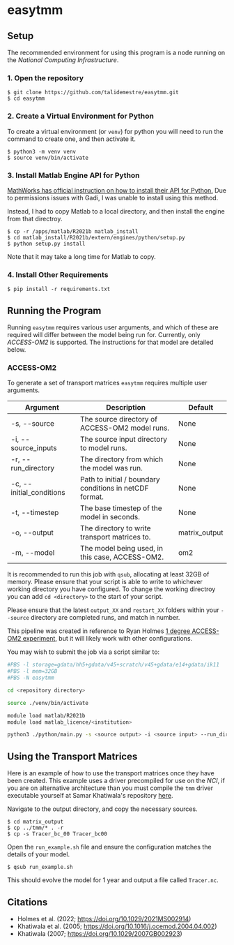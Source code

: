# easytmm
## Setup
The recommended environment for using this program is a node running on the _National Computing Infrastructure_.
### 1. Open the repository
```
$ git clone https://github.com/talidemestre/easytmm.git
$ cd easytmm
```
### 2. Create a Virtual Environment for Python
To create a virtual environment (or `venv`) for python you will need to run the command to create one, and then activate it.
```
$ python3 -m venv venv
$ source venv/bin/activate
```
### 3. Install Matlab Engine API for Python
[MathWorks has official instruction on how to install their API for Python.](https://au.mathworks.com/help/matlab/matlab_external/get-started-with-matlab-engine-for-python.html) Due to permissions issues with Gadi, I was unable to install using this method.

Instead, I had to copy Matlab to a local directory, and then install the engine from that directroy.
```
$ cp -r /apps/matlab/R2021b matlab_install
$ cd matlab_install/R2021b/extern/engines/python/setup.py
$ python setup.py install
```
Note that it may take a long time for Matlab to copy.
### 4. Install Other Requirements
```
$ pip install -r requirements.txt
``` 

## Running the Program
Running `easytmm` requires various user arguments, and which of these are required will differ between the model being run for. Currently, only _ACCESS-OM2_ is supported. The instructions for that model are detailed below.
### ACCESS-OM2
To generate a set of transport matrices `easytmm` requires multiple user arguments.

| Argument                 | Description                                             | Default       |
| ------------------------ | ------------------------------------------------------- | ------------- |
| -s, --source             | The source directory of ACCESS-OM2 model runs.          | None          |
| -i, --source_inputs      | The source input directory to model runs.               | None          |
| -r, --run_directory      | The directory from which the model was run.             | None          |
| -c, --initial_conditions | Path to initial / boundary conditions in netCDF format. | None          |
| -t, --timestep           | The base timestep of the model in seconds.              | None          |
| -o, --output             | The directory to write transport matrices to.           | matrix_output |
| -m, --model              | The model being used, in this case, ACCESS-OM2.         | om2           |

It is recommended to run this job with `qsub`, allocating at least 32GB of memory. Please ensure that your script is able to write to whichever working directory you have configured. To change the working directroy you can add `cd <directory>` to the start of your script.

Please ensure that the latest `output_XX` and `restart_XX` folders within your `--source` directory are completed runs, and match in number.

This pipeline was created in reference to Ryan Holmes [1 degree ACCESS-OM2 experiment](https://github.com/rmholmes/1deg_jra55_ryf), but it will likely work with other configurations.

You may wish to submit the job via a script similar to:

```bash
#PBS -l storage=gdata/hh5+gdata/v45+scratch/v45+gdata/e14+gdata/ik11
#PBS -l mem=32GB
#PBS -N easytmm

cd <repository directory>

source ./venv/bin/activate

module load matlab/R2021b
module load matlab_licence/<institution>

python3 ./python/main.py -s <source output> -i <source input> --run_directory <initial run directory> -m om2 -c <boundary conidtions> -t <default timestep>
```
## Using the Transport Matrices
Here is an example of how to use the transport matrices once they have been created. This example uses a driver precompiled for use on the _NCI_, if you are on alternative architecture than you must compile the `tmm` driver executable yourself at Samar Khatiwala's repository [here](https://github.com/samarkhatiwala/tmm/).

Navigate to the output directory, and copy the necessary sources.

```
$ cd matrix_output
$ cp ../tmm/* . -r
$ cp -s Tracer_bc_00 Tracer_bc00
```

Open the `run_example.sh` file and ensure the configuration matches the details of your model.

```
$ qsub run_example.sh
```

This should evolve the model for 1 year and output a file called `Tracer.nc`.

## Citations
* Holmes et al. (2022; https://doi.org/10.1029/2021MS002914)
* Khatiwala et al. (2005; https://doi.org/10.1016/j.ocemod.2004.04.002) 
* Khatiwala (2007; https://doi.org/10.1029/2007GB002923)

